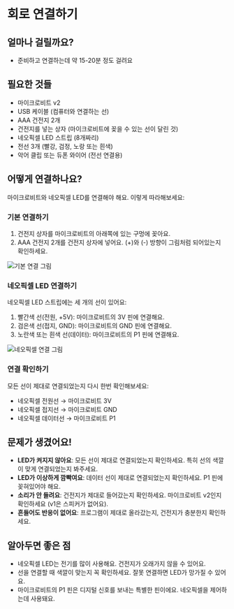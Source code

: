 # 회로 연결하기

## 얼마나 걸릴까요?
- 준비하고 연결하는데 약 15-20분 정도 걸려요

## 필요한 것들
- 마이크로비트 v2 
- USB 케이블 (컴퓨터와 연결하는 선)
- AAA 건전지 2개
- 건전지를 넣는 상자 (마이크로비트에 꽂을 수 있는 선이 달린 것)
- 네오픽셀 LED 스트립 (8개짜리)
- 전선 3개 (빨강, 검정, 노랑 또는 흰색)
- 악어 클립 또는 듀폰 와이어 (전선 연결용)

## 어떻게 연결하나요?
마이크로비트와 네오픽셀 LED를 연결해야 해요. 이렇게 따라해보세요:

### 기본 연결하기

1. 건전지 상자를 마이크로비트의 아래쪽에 있는 구멍에 꽂아요.
2. AAA 건전지 2개를 건전지 상자에 넣어요. (+)와 (-) 방향이 그림처럼 되어있는지 확인하세요.

![기본 연결 그림](/img/basic-connection.jpg)

### 네오픽셀 LED 연결하기
네오픽셀 LED 스트립에는 세 개의 선이 있어요:

1. 빨간색 선(전원, +5V): 마이크로비트의 3V 핀에 연결해요.
2. 검은색 선(접지, GND): 마이크로비트의 GND 핀에 연결해요.
3. 노란색 또는 흰색 선(데이터): 마이크로비트의 P1 핀에 연결해요.

![네오픽셀 연결 그림](/img/neopixel-connection.jpg)

### 연결 확인하기
모든 선이 제대로 연결되었는지 다시 한번 확인해보세요:
- 네오픽셀 전원선 → 마이크로비트 3V 
- 네오픽셀 접지선 → 마이크로비트 GND
- 네오픽셀 데이터선 → 마이크로비트 P1

## 문제가 생겼어요!
- **LED가 켜지지 않아요**: 모든 선이 제대로 연결되었는지 확인하세요. 특히 선의 색깔이 맞게 연결되었는지 봐주세요.
- **LED가 이상하게 깜빡여요**: 데이터 선이 제대로 연결되었는지 확인하세요. P1 핀에 꽂혀있어야 해요.
- **소리가 안 들려요**: 건전지가 제대로 들어갔는지 확인하세요. 마이크로비트 v2인지 확인하세요 (v1은 스피커가 없어요).
- **흔들어도 반응이 없어요**: 프로그램이 제대로 올라갔는지, 건전지가 충분한지 확인하세요.

## 알아두면 좋은 점
- 네오픽셀 LED는 전기를 많이 사용해요. 건전지가 오래가지 않을 수 있어요.
- 선을 연결할 때 색깔이 맞는지 꼭 확인하세요. 잘못 연결하면 LED가 망가질 수 있어요.
- 마이크로비트의 P1 핀은 디지털 신호를 보내는 특별한 핀이에요. 네오픽셀을 제어하는데 사용돼요.
